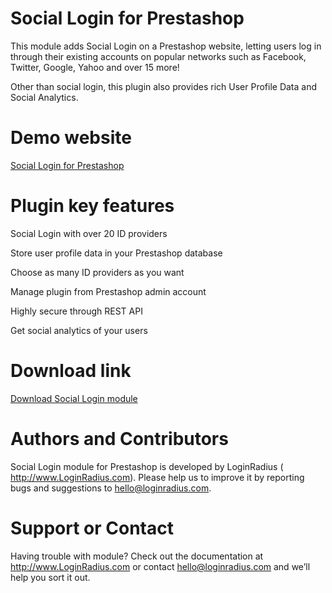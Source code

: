 Social Login for Prestashop
===========================

This module adds Social Login on a Prestashop website, letting users log in through their existing accounts on popular networks such as Facebook, Twitter, Google, Yahoo and over 15 more!

Other than social login, this plugin also provides rich User Profile Data and Social Analytics.

Demo website
===

<a href="http://prestashop.loginradius.com" target="_blank">Social Login for Prestashop</a>

Plugin key features
===
Social Login with over 20 ID providers

Store user profile data in your Prestashop database

Choose as many ID providers as you want

Manage plugin from Prestashop admin account

Highly secure through REST API

Get social analytics of your users

Download link
===
<a href="https://github.com/downloads/LoginRadius/Social-Login-for-Prestashop/sociallogin-v1.1.zip"> Download Social Login module</a>

Authors and Contributors
===
Social Login module for Prestashop is developed by LoginRadius ( http://www.LoginRadius.com). Please help us to improve it by reporting bugs and suggestions to hello@loginradius.com.

Support or Contact
===
Having trouble with module? Check out the documentation at http://www.LoginRadius.com or contact hello@loginradius.com and we’ll help you sort it out.